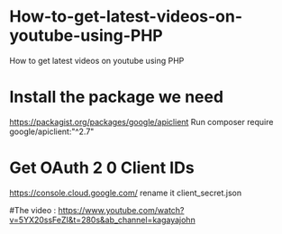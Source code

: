 # How-to-get-latest-videos-on-youtube-using-PHP
How to get latest videos on youtube using PHP

# Install the package we need 
https://packagist.org/packages/google/apiclient
Run  composer require google/apiclient:"^2.7" 

# Get OAuth 2 0 Client IDs
https://console.cloud.google.com/
 rename it client_secret.json

#The video :
https://www.youtube.com/watch?v=5YX20ssFeZI&t=280s&ab_channel=kagayajohn
